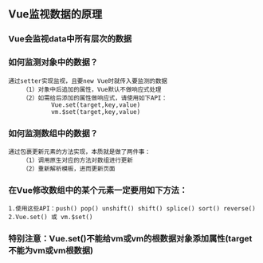 ## Vue监视数据的原理 ##

### Vue会监视data中所有层次的数据 ###

### 如何监测对象中的数据？ 
    通过setter实现监视，且要new Vue时就传入要监测的数据
        （1）对象中后追加的属性，Vue默认不做响应式处理
        （2）如需给后添加的属性做响应式，请使用如下API：
                Vue.set(target,key,value)
                vm.$set(target,key,value)
###

### 如何监测数组中的数据？ 
    通过包裹更新元素的方法实现，本质就是做了两件事：
        （1）调用原生对应的方法对数组进行更新
        （2）重新解析模板，进而更新页面
###

### 在Vue修改数组中的某个元素一定要用如下方法： 
    1.使用这些API：push() pop() unshift() shift() splice() sort() reverse()
    2.Vue.set() 或 vm.$set()
###

### 特别注意：Vue.set()不能给vm或vm的根数据对象添加属性(target不能为vm或vm根数据) ###
